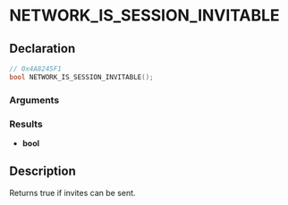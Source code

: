 # NETWORK_IS_SESSION_INVITABLE

## Declaration
```cpp
// 0x4A8245F1
bool NETWORK_IS_SESSION_INVITABLE();
```

### Arguments

### Results
- **bool**

## Description
Returns true if invites can be sent.